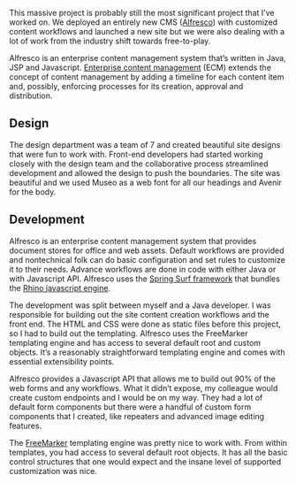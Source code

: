 This massive project is probably still the most significant project that I’ve worked on. We deployed an entirely new CMS ([Alfresco](https://www.alfresco.com/)) with customized content workflows and launched a new site but we were also dealing with a lot of work from the industry shift towards free-to-play.

Alfresco is an enterprise content management system that’s written in Java, JSP and Javascript. [Enterprise content management](https://en.wikipedia.org/wiki/Enterprise_content_management#:~:text=Enterprise%20content%20management%20(ECM)%20extends%20the%20concept%20of%20content%20management%20by%20adding%20a%20timeline%20for%20each%20content%20item%20and%2C%20possibly%2C%20enforcing%20processes%20for%20its%20creation%2C%20approval%20and%20distribution.) (ECM) extends the concept of content management by adding a timeline for each content item and, possibly, enforcing processes for its creation, approval and distribution. 

## Design
The design department was a team of 7 and created beautiful site designs that were fun to work with. Front-end developers had started working closely with the design team and the collaborative process streamlined development and allowed the design to push the boundaries. The site was beautiful and we used Museo as a web font for all our headings and Avenir for the body.

## Development
Alfresco is an enterprise content management system that provides document stores for office and web assets. Default workflows are provided and nontechnical folk can do basic configuration and set rules to customize it to their needs. Advance workflows are done in code with either Java or with Javascript API. Alfresco uses the [Spring Surf framework](https://hub.alfresco.com/t5/alfresco-content-services-hub/spring-surf/ba-p/290767) that bundles the [Rhino javascript engine](https://github.com/mozilla/rhino).

The development was split between myself and a Java developer. I was responsible for building out the site content creation workflows and the front end. The HTML and CSS were done as static files before this project, so I had to build out the templating. Alfresco uses the FreeMarker templating engine and has access to several default root and custom objects. It’s a reasonably straightforward templating engine and comes with essential extensibility points. 

Alfresco provides a Javascript API that allows me to build out 90% of the web forms and any workflows. What it didn’t expose, my colleague would create custom endpoints and I would be on my way. They had a lot of default form components but there were a handful of custom form components that I created, like repeaters and advanced image editing features. 

The [FreeMarker](https://freemarker.apache.org/) templating engine was pretty nice to work with. From within templates, you had access to several default root objects. It has all the basic control structures that one would expect and the insane level of supported customization was nice.

